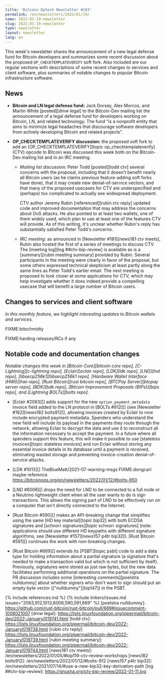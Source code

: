 ```yaml
---
title: 'Bitcoin Optech Newsletter #183'
permalink: /en/newsletters/2022/01/19/
name: 2022-01-19-newsletter
slug: 2022-01-19-newsletter
type: newsletter
layout: newsletter
lang: en
---
```

This week's newsletter shares the announcement of a new legal defense
fund for Bitcoin developers and summarizes some recent discussion about
the proposed `OP_CHECKTEMPLATEVERIFY` soft fork.  Also included are our
regular sections with descriptions of some recent changes to services
and client software, plus summaries of notable changes to popular
Bitcoin infrastructure software.

## News

- **Bitcoin and LN legal defense fund:** Jack Dorsey, Alex Morcos, and
  Martin White [posted][dmw legal] to the Bitcoin-Dev mailing list the
  announcement of a legal defense fund for developers working on Bitcoin,
  LN, and related technology.  The fund "is a nonprofit entity that aims
  to minimize legal headaches that discourage software developers from
  actively developing Bitcoin and related projects".

- **OP_CHECKTEMPLATEVERIFY discussion:** the proposed soft fork to add
  an [OP_CHECKTEMPLATEVERIFY][topic op_checktemplateverify] (CTV) opcode
  to Bitcoin was discussed this week both on the Bitcoin-Dev mailing
  list and in an IRC meeting.

    - *Mailing list discussion:* Peter Todd [posted][todd ctv] several
      concerns with the proposal, including that it doesn't benefit
      nearly all Bitcoin users (as he claims previous feature-adding
      soft forks have done), that it may create new denial-of-service
      vectors, and that many of the proposed usecases for CTV are
      underspecified and (perhaps) too complicated to actually see
      widespread deployment.

        CTV author Jeremy Rubin [referenced][rubin ctv reply] updated
        code and improved documentation that may address the concerns
        about DoS attacks.  He also pointed to at least two wallets, one
        of them widely used, which plan to use at least one of the
        features CTV will provide.  As of this writing, it's unclear
        whether Rubin's reply has substantially satisfied Peter Todd's
        concerns.

    - *IRC meeting:* as announced in [Newsletter #181][news181 ctv
      meets], Rubin also hosted the first of a series of meetings to
      discuss CTV.  The [meeting log][log ##ctv-bip-review] is available
      as is a [summary][rubin meeting summary] provided by Rubin.
      Several participants in the meeting were clearly in favor of the
      proposal, but some others expressed technical skepticism at least
      partly along the same lines as Peter Todd's earlier email.  The
      next meeting is proposed to look closer at some applications for
      CTV, which may help investigate whether it does indeed provide a
      compelling usecase that will benefit a large number of Bitcoin
      users.

## Changes to services and client software

*In this monthly feature, we highlight interesting updates to Bitcoin
wallets and services.*

FIXME:bitschmidty

FIXME:harding releases/RCs if any

## Notable code and documentation changes

*Notable changes this week in [Bitcoin Core][bitcoin core repo],
[C-Lightning][c-lightning repo], [Eclair][eclair repo], [LDK][ldk repo],
[LND][lnd repo], [libsecp256k1][libsecp256k1 repo], [Hardware Wallet
Interface (HWI)][hwi repo], [Rust Bitcoin][rust bitcoin repo], [BTCPay
Server][btcpay server repo], [BDK][bdk repo], [Bitcoin Improvement
Proposals (BIPs)][bips repo], and [Lightning BOLTs][bolts repo].*

- [Eclair #2063][] adds support for the new `option_payment_metadata`
  invoice field added to the LN protocol in [BOLTs #912][] (see
  [Newsletter #182][news182 bolts912]), allowing invoices created by
  Eclair to now include encrypted payment metadata.  Spenders who
  understand the new field will include its payload in the payments they
  route through the network, allowing Eclair to decrypt the data and use
  it to reconstruct all the information necessary to accept the payment.
  In a future where all spenders support this feature, this will make it
  possible to use [stateless invoices][topic stateless invoices] and run
  Eclair without storing any essential invoice details in its database
  until a payment is received, eliminating wasted storage and preventing
  invoice-creation denial-of-service attacks.

- [LDK #1013][] TheBlueMatt/2021-07-warning-msgs FIXME:dongcarl maybe reference https://bitcoinops.org/en/newsletters/2022/01/12/#bolts-950

- [LND #6006][] drops the need for LND to be connected to a full node or
  a Neutrino lightweight client when all the user wants to do is sign
  transactions.  This allows the signing part of LND to be effectively
  run on a computer that isn't directly connected to the Internet.

- [Rust Bitcoin #590][] makes an API-breaking change that simplifies
  using the same [HD key material][topic bip32] with both ECDSA
  signatures and [schnorr signatures][topic schnorr signatures] (note:
  applications should use different HD keypaths with different signature
  algorithms, see [Newsletter #157][news157 p4tr bip32]).  [Rust Bitcoin
  #591][] continues the work with non-breaking changes.

- [Rust Bitcoin #669][] extends its [PSBT][topic psbt] code to add a data type for holding information about a
  partial signature (a signature that's needed to make a transaction
  valid but which is not sufficient by itself).  Previously, signatures
  were stored as just raw bytes, but the new data facilitates performing
  additional operations on the partial signature.  The PR discussion
  includes some [interesting comments][poelstra nulldummy] about whether
  signers who don't want to sign should put an empty byte vector
  (["nulldummy"][bip147]) in the PSBT.

{% include references.md %}
{% include linkers/issues.md issues="2063,912,1013,6006,590,591,669" %}
[poelstra nulldummy]: https://github.com/rust-bitcoin/rust-bitcoin/pull/669#issuecomment-1008021007
[dmw legal]: https://lists.linuxfoundation.org/pipermail/bitcoin-dev/2022-January/019741.html
[todd ctv]: https://lists.linuxfoundation.org/pipermail/bitcoin-dev/2022-January/019738.html
[rubin ctv reply]: https://lists.linuxfoundation.org/pipermail/bitcoin-dev/2022-January/019739.html
[rubin meeting summary]: https://lists.linuxfoundation.org/pipermail/bitcoin-dev/2022-January/019744.html
[news181 ctv meets]: /en/newsletters/2022/01/05/#bip119-ctv-review-workshops
[news182 bolts912]: /en/newsletters/2022/01/12/#bolts-912
[news157 p4tr bip32]: /en/newsletters/2021/07/14/#use-a-new-bip32-key-derivation-path
[log ##ctv-bip-review]: https://gnusha.org/ctv-bip-review/2022-01-11.log
